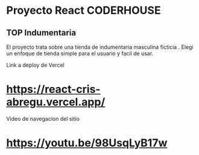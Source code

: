# Proyecto React CODERHOUSE

## TOP Indumentaria

El proyecto trata sobre una tienda de indumentaria masculina ficticia .
Elegi un enfoque de tienda simple para el usuario y facil de usar.
 


 Link a deploy de Vercel
 
 https://react-cris-abregu.vercel.app/
 =============

 Video de navegacion del sitio

 https://youtu.be/98UsqLyB17w
 =============
